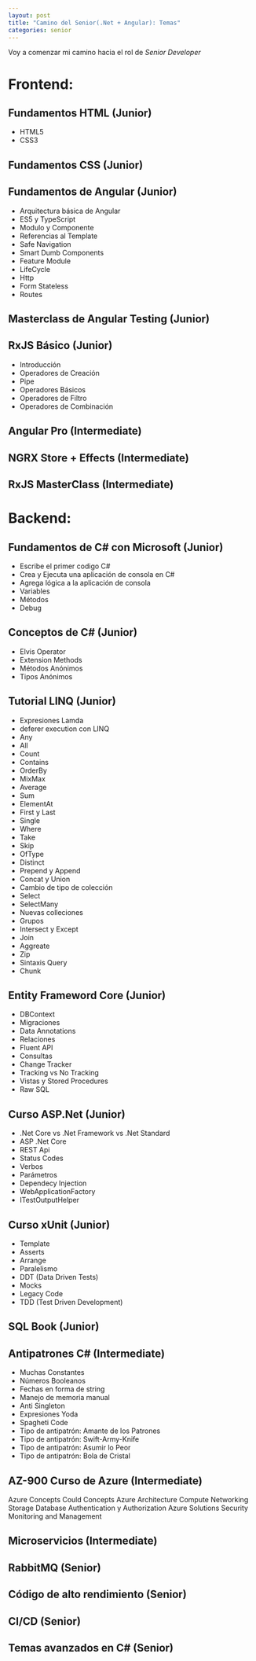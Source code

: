 ```yaml
---
layout: post
title: "Camino del Senior(.Net + Angular): Temas"
categories: senior
---
```

Voy a comenzar mi camino hacia el rol de *Senior Developer*<!--more-->

# Frontend:

## Fundamentos HTML (Junior)
- HTML5
- CSS3
## Fundamentos CSS (Junior)
## Fundamentos de Angular (Junior)
- Arquitectura básica de Angular
- ES5 y TypeScript
- Modulo y Componente
- Referencias al Template
- Safe Navigation
- Smart Dumb Components
- Feature Module
- LifeCycle
- Http
- Form Stateless
- Routes
## Masterclass de Angular Testing (Junior)
## RxJS Básico (Junior)
- Introducción
- Operadores de Creación
- Pipe
- Operadores Básicos
- Operadores de Filtro
- Operadores de Combinación
## Angular Pro (Intermediate)
## NGRX Store + Effects (Intermediate)
## RxJS MasterClass (Intermediate)

# Backend:
## Fundamentos de C# con Microsoft (Junior)
- Escribe el primer codigo C#
- Crea y Ejecuta una aplicación de consola en C#
- Agrega lógica a la aplicación de consola
- Variables
- Métodos
- Debug
## Conceptos de C# (Junior)
- Elvis Operator
- Extension Methods
- Métodos Anónimos
- Tipos Anónimos
## Tutorial LINQ (Junior)
- Expresiones Lamda
- deferer execution con LINQ
- Any
- All
- Count
- Contains
- OrderBy
- MixMax
- Average
- Sum
- ElementAt
- First y Last
- Single
- Where
- Take
- Skip
- OfType
- Distinct
- Prepend y Append
- Concat y Union
- Cambio de tipo de colección
- Select
- SelectMany
- Nuevas colleciones
- Grupos
- Intersect y Except
- Join
- Aggreate
- Zip
- Sintaxis Query
- Chunk

## Entity Frameword Core (Junior)
- DBContext
- Migraciones
- Data Annotations
- Relaciones
- Fluent API
- Consultas
- Change Tracker
- Tracking vs No Tracking
- Vistas y Stored Procedures
- Raw SQL
## Curso ASP.Net (Junior)
- .Net Core vs .Net Framework vs .Net Standard
- ASP .Net Core
- REST Api
- Status Codes
- Verbos
- Parámetros
- Dependecy Injection
- WebApplicationFactory
- ITestOutputHelper
## Curso xUnit (Junior)
- Template
- Asserts
- Arrange
- Paralelismo
- DDT (Data Driven Tests)
- Mocks
- Legacy Code
- TDD (Test Driven Development)
## SQL Book (Junior)
## Antipatrones C# (Intermediate)
- Muchas Constantes
- Números Booleanos
- Fechas en forma de string
- Manejo de memoria manual
- Anti Singleton
- Expresiones Yoda
- Spagheti Code
- Tipo de antipatrón: Amante de los Patrones
- Tipo de antipatrón: Swift-Army-Knife
- Tipo de antipatrón: Asumir lo Peor
- Tipo de antipatrón: Bola de Cristal
## AZ-900 Curso de Azure (Intermediate)
Azure Concepts
Could Concepts
Azure Architecture
Compute
Networking
Storage
Database
Authentication y Authorization
Azure Solutions
Security
Monitoring and Management
## Microservicios (Intermediate)
## RabbitMQ (Senior)
## Código de alto rendimiento (Senior)
## CI/CD (Senior)
## Temas avanzados en C# (Senior)